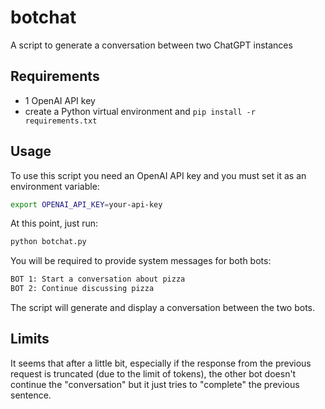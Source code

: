 # botchat
A script to generate a conversation between two ChatGPT instances

## Requirements

- 1 OpenAI API key
- create a Python virtual environment and `pip install -r requirements.txt`

## Usage

To use this script you need an OpenAI API key and you must set it as an environment variable:

```bash
export OPENAI_API_KEY=your-api-key
```

At this point, just run:

```bash
python botchat.py
```

You will be required to provide system messages for both bots:

```bash
BOT 1: Start a conversation about pizza
BOT 2: Continue discussing pizza
```

The script will generate and display a conversation between the two bots.

## Limits

It seems that after a little bit, especially if the response from the previous request is truncated (due to the limit of tokens), the other bot doesn't continue the "conversation" but it just tries to "complete" the previous sentence.
